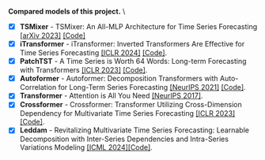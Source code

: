 **Compared models of this project.** \
  - [x] **TSMixer** - TSMixer: An All-MLP Architecture for Time Series Forecasting [[arXiv 2023]](https://arxiv.org/pdf/2303.06053.pdf) [[Code]](https://github.com/IUTV815/GTF4MF/blob/main/model/TSMixer.py)
  - [x] **iTransformer** - iTransformer: Inverted Transformers Are Effective for Time Series Forecasting [[ICLR 2024]](https://arxiv.org/abs/2310.06625) [[Code]](https://github.com/IUTV815/GTF4MF/blob/main/model/iTransformer.py).
  - [x] **PatchTST** - A Time Series is Worth 64 Words: Long-term Forecasting with Transformers [[ICLR 2023]](https://openreview.net/pdf?id=Jbdc0vTOcol) [[Code]](https://github.com/IUTV815/GTF4MF/blob/main/model/PatchTST.py).
  - [x] **Autoformer** - Autoformer: Decomposition Transformers with Auto-Correlation for Long-Term Series Forecasting [[NeurIPS 2021]](https://openreview.net/pdf?id=I55UqU-M11y) [[Code]](https://github.com/IUTV815/GTF4MF/blob/main/model/Autoformer.py).
  - [x] **Transformer** - Attention is All You Need [[NeurIPS 2017]](https://github.com/IUTV815/GTF4MF/blob/main/model/Transformer.py).
  - [x] **Crossformer** - Crossformer: Transformer Utilizing Cross-Dimension Dependency for Multivariate Time Series Forecasting [[ICLR 2023]](https://openreview.net/pdf?id=vSVLM2j9eie)[[Code]](https://github.com/IUTV815/GTF4MF/blob/main/model/Crossformer.py).
  - [x] **Leddam** - Revitalizing Multivariate Time Series Forecasting: Learnable Decomposition with Inter-Series Dependencies and Intra-Series Variations Modeling [[ICML 2024]]([https://arxiv.org/abs/2402.12694])[[Code]](https://github.com/IUTV815/GTF4MF/blob/main/model/Leddam.py).

